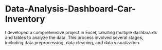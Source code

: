 # Data-Analysis-Dashboard-Car-Inventory
I developed a comprehensive project in Excel, creating multiple dashboards and tables to analyze the data. This process involved several stages, including data preprocessing, data cleaning, and data visualization.

